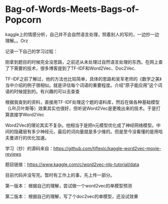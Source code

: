 # Bag-of-Words-Meets-Bags-of-Popcorn
kaggle上的情感分析，自己并不会自然语言处理，照着别人的写的，一边抄一边理解。。Orz

记录一下自己的学习过程：

刚拿到题目的时候完全没思路，之前还从未处理过自然语言处理的东西。在网上查了下需要的技术，很多博客提到了TF-IDF和Word2Vec、Doc2Vec.
	
TF-IDF之前了解过，他的方法也比较简单，具体的思路和吴军老师的《数学之美》当中介绍的例子很相似。就是评估每个词语的重要程度。介绍“原子能应用”这个词语的时候提到的。有兴趣的可以去查查

根据我查到的资料，直接用TF-IDF处理这个题的语料库，然后在做各种基础模型（LR\贝叶斯等）效果其实也很好，但听说Word2Vec是更晚出来的技术。于是打算直接学Word2Vec

Word2Vec的理论其实不复杂。他相当于是把n元模型优化成了神经网络模型。中间的隐藏层有多少神经元，最后的词向量就是多少维的。但是至今没看懂的是用哈夫曼进行的优化加速。

学习（抄）的源码来自：https://github.com/tjflexic/kaggle-word2vec-movie-reviews

题目链接：https://www.kaggle.com/c/word2vec-nlp-tutorial/data

目前代码并没写完。暂时有工作上的事，先上传一部分。

第一版本：
	根据自己的理解，尝试做一个word2vec的单模型预测

第二版本：
	根据自己的理解，写了个doc2vec的单模型，还没试效果